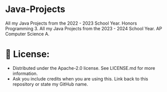 # Java-Projects
All my Java Projects from the 2022 - 2023 School Year. Honors Programming 3.
All my Java Projects from the 2023 - 2024 School Year. AP Computer Science A.

# 🔐 License:
- Distributed under the Apache-2.0 license. See LICENSE.md for more information.
- Ask you include credits when you are using this. Link back to this repository or state my GitHub name.